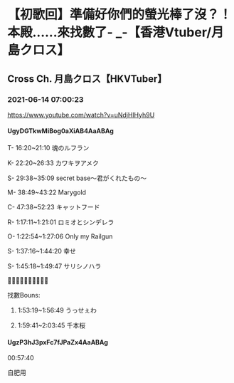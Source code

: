 # 【初歌回】準備好你們的螢光棒了沒？！本殿……來找數了- _-【香港Vtuber/月島クロス】
## Cross Ch. 月島クロス【HKVTuber】
### 2021-06-14 07:00:23
https://www.youtube.com/watch?v=uNdjHlHyh9U
#### UgyDGTkwMiBog0aXiAB4AaABAg
T- 16:20~21:10 魂のルフラン

K- 22:20~26:33 カワキヲアメク 

S- 29:38~35:09 secret base～君がくれたもの～

M- 38:49~43:22 Marygold



C- 47:38~52:23 キャットフード

R- 1:17:11~1:21:01 ロミオとシンデレラ

O- 1:22:54~1:27:06 Only my Railgun

S- 1:37:16~1:44:20 幸せ 

S- 1:45:18~1:49:47 サリシノハラ 

​💛💜​💛💜​💛💜​💛💜​💛💜

找數Bouns:

1. 1:53:19~1:56:49 うっせぇわ 

2. 1:59:41~2:03:45 千本桜

#### UgzP3hJ3pxFc7fJPaZx4AaABAg
00:57:40

自肥用

